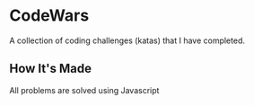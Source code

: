 # CodeWars
A collection of coding challenges (katas) that I have completed.

## How It's Made
All problems are solved using Javascript

